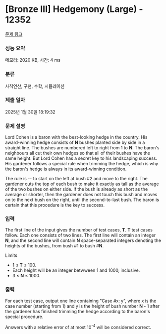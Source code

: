 # [Bronze III] Hedgemony (Large) - 12352 

[문제 링크](https://www.acmicpc.net/problem/12352) 

### 성능 요약

메모리: 2020 KB, 시간: 4 ms

### 분류

사칙연산, 구현, 수학, 시뮬레이션

### 제출 일자

2025년 1월 30일 18:19:32

### 문제 설명

<p>Lord Cohen is a baron with the best-looking hedge in the country. His award-winning hedge consists of <strong>N</strong> bushes planted side by side in a straight line. The bushes are numbered left to right from 1 to <strong>N</strong>. The baron's neighbours all cut their own hedges so that all of their bushes have the same height. But Lord Cohen has a secret key to his landscaping success. His gardener follows a special rule when trimming the hedge, which is why the baron's hedge is always in its award-winning condition.</p>

<p>The rule is -- to start on the left at bush #2 and move to the right. The gardener cuts the top of each bush to make it exactly as tall as the average of the two bushes on either side. If the bush is already as short as the average or shorter, then the gardener does not touch this bush and moves on to the next bush on the right, until the second-to-last bush. The baron is certain that this procedure is the key to success.</p>

### 입력 

 <p>The first line of the input gives the number of test cases, <strong>T</strong>. <strong>T</strong> test cases follow. Each one consists of two lines. The first line will contain an integer <strong>N</strong>, and the second line will contain <strong>N</strong> space-separated integers denoting the heights of the bushes, from bush #1 to bush #<strong>N</strong>.</p>

<p>Limits</p>

<ul>
	<li>1 ≤ <strong>T</strong> ≤ 100.</li>
	<li>Each height will be an integer betwween 1 and 1000, inclusive.</li>
	<li>3 ≤ <strong>N</strong> ≤ 1000.</li>
</ul>

### 출력 

 <p>For each test case, output one line containing "Case #x: y", where x is the case number (starting from 1) and y is the height of bush number <strong>N</strong> - 1 after the gardener has finished trimming the hedge according to the baron's special procedure.</p>

<p>Answers with a relative error of at most 10<sup>-4</sup> will be considered correct.</p>

